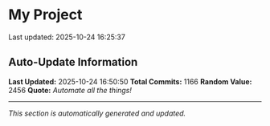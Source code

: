 # My Project


Last updated: 2025-10-24 16:25:37





















































































































































































































































































































































































































































































































































































































































































































































































































































































































































































































































































































































































































































































































































































































































































































































































































## Auto-Update Information

**Last Updated:** 2025-10-24 16:50:50
**Total Commits:** 1166
**Random Value:** 2456
**Quote:** _Automate all the things!_

---
_This section is automatically generated and updated._